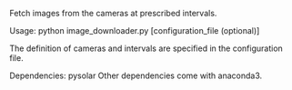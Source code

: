 Fetch images from the cameras at prescribed intervals.

Usage: python image_downloader.py [configuration_file (optional)]

The definition of cameras and intervals are specified in the configuration file.

Dependencies: pysolar
Other dependencies come with anaconda3.


